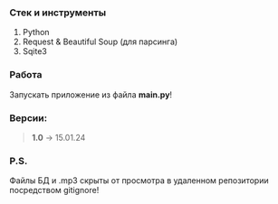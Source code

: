 ### Стек и инструменты
1. Python
2. Request & Beautiful Soup (для парсинга)
3. Sqite3
### Работа
Запускать приложение из файла __main.py__!
### Версии:
> __1.0__ -> 15.01.24
### P.S.
Файлы БД и .mp3 скрыты от просмотра в удаленном репозитории посредством gitignore!